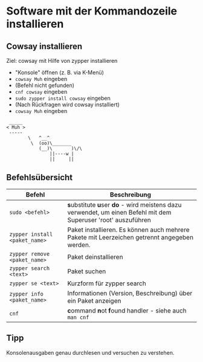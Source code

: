 Software mit der Kommandozeile installieren
===========================================

Cowsay installieren
-------------------

Ziel: cowsay mit Hilfe von zypper installieren

* "Konsole" öffnen (z. B. via K-Menü)
* `cowsay Muh` eingeben
* (Befehl nicht gefunden)
* `cnf cowsay` eingeben
* `sudo zypper install cowsay` eingeben
* (Nach Rückfragen wird cowsay installiert)
* `cowsay Muh` eingeben

```
 _____
< Muh >
 -----
        \   ^__^
         \  (oo)\_______
            (__)\       )\/\
                ||----w |
                ||     ||
```

Befehlsübersicht
----------------
| Befehl        | Beschreibung |
| ------------- |-------------|
| `sudo <befehl>`      | **s**ubstitute **u**ser **do** - wird meistens dazu verwendet, um einen Befehl mit dem Superuser 'root' auszuführen |
| `zypper install <paket_name>` | Paket installieren. Es können auch mehrere Pakete mit Leerzeichen getrennt angegeben werden. |
| `zypper remove <paket_name>` | Paket deinstallieren |
| `zypper search <text>` | Paket suchen |
| `zypper se <text>` | Kurzform für zypper search |
| `zypper info <paket_name>` | Informationen (Version, Beschreibung) über ein Paket anzeigen |
| `cnf`           | **c**ommand **n**ot **f**ound handler - siehe auch `man cnf` |


Tipp
----
Konsolenausgaben genau durchlesen und versuchen zu verstehen.
